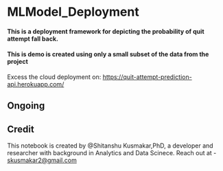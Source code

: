 # MLModel_Deployment

#### This is a deployment framework for depicting the probability of quit attempt fall back.

#### This is demo is created using only a small subset of the data from the project

Excess the cloud deployment on: https://quit-attempt-prediction-api.herokuapp.com/

## Ongoing

## Credit
This notebook is created by @Shitanshu Kusmakar,PhD, a developer and researcher with background in Analytics and Data Scinece. 
Reach out at - skusmakar2@gmail.com
